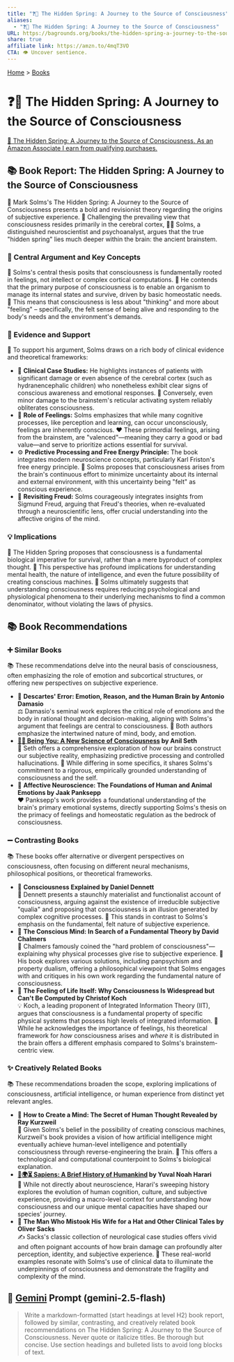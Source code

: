 ```yaml
---
title: "❓🧠 The Hidden Spring: A Journey to the Source of Consciousness"
aliases:
  - "❓🧠 The Hidden Spring: A Journey to the Source of Consciousness"
URL: https://bagrounds.org/books/the-hidden-spring-a-journey-to-the-source-of-consciousness
share: true
affiliate link: https://amzn.to/4mqT3VO
CTA: 👁️ Uncover sentience.
---
```

[Home](../index.md) > [Books](./index.md)  
# ❓🧠 The Hidden Spring: A Journey to the Source of Consciousness  
[🛒 The Hidden Spring: A Journey to the Source of Consciousness. As an Amazon Associate I earn from qualifying purchases.](https://amzn.to/4mqT3VO)  
  
## 📚 Book Report: The Hidden Spring: A Journey to the Source of Consciousness  
  
🧠 Mark Solms's The Hidden Spring: A Journey to the Source of Consciousness presents a bold and revisionist theory regarding the origins of subjective experience. 🧠 Challenging the prevailing view that consciousness resides primarily in the cerebral cortex, 👨‍⚕️ Solms, a distinguished neuroscientist and psychoanalyst, argues that the true "hidden spring" lies much deeper within the brain: the ancient brainstem.  
  
### 🎯 Central Argument and Key Concepts  
  
🔑 Solms's central thesis posits that consciousness is fundamentally rooted in feelings, not intellect or complex cortical computations. 🎯 He contends that the primary purpose of consciousness is to enable an organism to manage its internal states and survive, driven by basic homeostatic needs. 🤔 This means that consciousness is less about "thinking" and more about "feeling" – specifically, the felt sense of being alive and responding to the body's needs and the environment's demands.  
  
### 🔬 Evidence and Support  
  
🔬 To support his argument, Solms draws on a rich body of clinical evidence and theoretical frameworks:  
  
* 🏥 **Clinical Case Studies:** He highlights instances of patients with significant damage or even absence of the cerebral cortex (such as hydranencephalic children) who nonetheless exhibit clear signs of conscious awareness and emotional responses. 🧠 Conversely, even minor damage to the brainstem's reticular activating system reliably obliterates consciousness.  
* 💖 **Role of Feelings:** Solms emphasizes that while many cognitive processes, like perception and learning, can occur unconsciously, feelings are inherently conscious. ❤️ These primordial feelings, arising from the brainstem, are "valenced"—meaning they carry a good or bad value—and serve to prioritize actions essential for survival.  
* ⚙️ **Predictive Processing and Free Energy Principle:** The book integrates modern neuroscience concepts, particularly Karl Friston's free energy principle. 🧠 Solms proposes that consciousness arises from the brain's continuous effort to minimize uncertainty about its internal and external environment, with this uncertainty being "felt" as conscious experience.  
* 🧐 **Revisiting Freud:** Solms courageously integrates insights from Sigmund Freud, arguing that Freud's theories, when re-evaluated through a neuroscientific lens, offer crucial understanding into the affective origins of the mind.  
  
### 💡 Implications  
  
🌟 The Hidden Spring proposes that consciousness is a fundamental biological imperative for survival, rather than a mere byproduct of complex thought. 🤔 This perspective has profound implications for understanding mental health, the nature of intelligence, and even the future possibility of creating conscious machines. 🎯 Solms ultimately suggests that understanding consciousness requires reducing psychological and physiological phenomena to their underlying mechanisms to find a common denominator, without violating the laws of physics.  
  
## 📚 Book Recommendations  
  
### ➕ Similar Books  
  
📚 These recommendations delve into the neural basis of consciousness, often emphasizing the role of emotion and subcortical structures, or offering new perspectives on subjective experience.  
  
* 🧠 **Descartes' Error: Emotion, Reason, and the Human Brain by Antonio Damasio**  
    ⚖️ Damasio's seminal work explores the critical role of emotions and the body in rational thought and decision-making, aligning with Solms's argument that feelings are central to consciousness. 💖 Both authors emphasize the intertwined nature of mind, body, and emotion.  
* **[👤🧠 Being You: A New Science of Consciousness](./being-you-a-new-science-of-consciousness.md) by Anil Seth**  
    🔬 Seth offers a comprehensive exploration of how our brains construct our subjective reality, emphasizing predictive processing and controlled hallucinations. 🤔 While differing in some specifics, it shares Solms's commitment to a rigorous, empirically grounded understanding of consciousness and the self.  
* 🧠 **Affective Neuroscience: The Foundations of Human and Animal Emotions by Jaak Panksepp**  
    ❤️ Panksepp's work provides a foundational understanding of the brain's primary emotional systems, directly supporting Solms's thesis on the primacy of feelings and homeostatic regulation as the bedrock of consciousness.  
  
### ➖ Contrasting Books  
  
📚 These books offer alternative or divergent perspectives on consciousness, often focusing on different neural mechanisms, philosophical positions, or theoretical frameworks.  
  
* 🧠 **Consciousness Explained by Daniel Dennett**  
    🤖 Dennett presents a staunchly materialist and functionalist account of consciousness, arguing against the existence of irreducible subjective "qualia" and proposing that consciousness is an illusion generated by complex cognitive processes. 🤔 This stands in contrast to Solms's emphasis on the fundamental, felt nature of subjective experience.  
* 🧠 **The Conscious Mind: In Search of a Fundamental Theory by David Chalmers**  
    🤔 Chalmers famously coined the "hard problem of consciousness"—explaining why physical processes give rise to subjective experience. 📜 His book explores various solutions, including panpsychism and property dualism, offering a philosophical viewpoint that Solms engages with and critiques in his own work regarding the fundamental nature of consciousness.  
* 🧠 **The Feeling of Life Itself: Why Consciousness Is Widespread but Can't Be Computed by Christof Koch**  
    💡 Koch, a leading proponent of Integrated Information Theory (IIT), argues that consciousness is a fundamental property of specific physical systems that possess high levels of integrated information. 💖 While he acknowledges the importance of feelings, his theoretical framework for *how* consciousness arises and *where* it is distributed in the brain offers a different emphasis compared to Solms's brainstem-centric view.  
  
### ✨ Creatively Related Books  
  
📚 These recommendations broaden the scope, exploring implications of consciousness, artificial intelligence, or human experience from distinct yet relevant angles.  
  
* 🧠 **How to Create a Mind: The Secret of Human Thought Revealed by Ray Kurzweil**  
    🤖 Given Solms's belief in the possibility of creating conscious machines, Kurzweil's book provides a vision of how artificial intelligence might eventually achieve human-level intelligence and potentially consciousness through reverse-engineering the brain. 🔬 This offers a technological and computational counterpoint to Solms's biological explanation.  
* **[📜🌍⏳ Sapiens: A Brief History of Humankind](./sapiens-a-brief-history-of-humankind.md) by Yuval Noah Harari**  
    📜 While not directly about neuroscience, Harari's sweeping history explores the evolution of human cognition, culture, and subjective experience, providing a macro-level context for understanding how consciousness and our unique mental capacities have shaped our species' journey.  
* 🤕 **The Man Who Mistook His Wife for a Hat and Other Clinical Tales by Oliver Sacks**  
    ✍️ Sacks's classic collection of neurological case studies offers vivid and often poignant accounts of how brain damage can profoundly alter perception, identity, and subjective experience. 🏥 These real-world examples resonate with Solms's use of clinical data to illuminate the underpinnings of consciousness and demonstrate the fragility and complexity of the mind.  
  
## 💬 [Gemini](https://gemini.google.com) Prompt (gemini-2.5-flash)  
> Write a markdown-formatted (start headings at level H2) book report, followed by similar, contrasting, and creatively related book recommendations on The Hidden Spring: A Journey to the Source of Consciousness. Never quote or italicize titles. Be thorough but concise. Use section headings and bulleted lists to avoid long blocks of text.